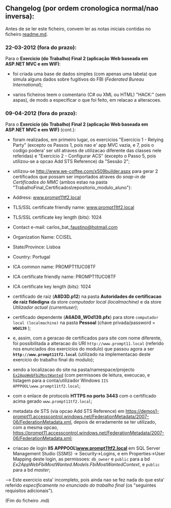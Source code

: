 ## Changelog (por ordem cronologica normal/nao inversa):

Antes de se ler este ficheiro, convem ler as notas iniciais contidas no ficheiro [readme.md](https://github.com/cmfaustino/PROMPT11-08-Security.cmfaustino/blob/master/readme.md).

### 22-03-2012 (fora do prazo):

Para o **Exercicio (do Trabalho) Final 2 (aplicação Web baseada em ASP.NET MVC e em WIF)**:

* foi criada uma base de dados simples (com apenas uma tabela) que simula alguns dados sobre fugitivos do FBI (*Federated Bureau International*);

* varios ficheiros teem o comentario (C# ou XML ou HTML) "HACK:" (sem aspas), de modo a especificar o que foi feito, em relacao a alteracoes.

### 09-04-2012 (fora do prazo):

Para o **Exercicio (do Trabalho) Final 2 (aplicação Web baseada em ASP.NET MVC e em WIF)** (cont.):

* foram realizados, em primeiro lugar, os exercicios "Exercício 1 - Relying Party" (excepto os Passos 1, pois nao e' app MVC vazia, e 7, pois o codigo podera' ser util atraves de utilizacao diferente das classes nele referidas) e "Exercício 2 - Configurar ACS" (excepto o Passo 5, pois utilizou-se a opcao Add STS Reference) da "Sessão 2";

* utilizou-se <http://www.we-coffee.com/x509builder.aspx> para gerar 2 certificados que possam ser importados atraves do *snap-in de Certificados do MMC* (ambos estao na pasta "TrabalhoFinal_Certificados\repositorio_modulo_aluno"):
 * Address:	www.prompt11tf2.local
 * TLS/SSL certificate friendly name:	www.prompt11tf2.local
 * TLS/SSL certificate key length (bits):	1024
 * Contact e-mail:	carlos\_bat\_faustino@hotmail.com
 * Organization Name:	CCISEL
 * State/Province:	Lisboa
 * Country:	Portugal
 * ICA common name:	PROMPT11UC08TF
 * ICA certificate friendly name:	PROMPT11UC08TF
 * ICA certificate key length (bits):	1024

 * certificado de raiz (**A8D3D.p12**) na pasta **Autoridades de certificacao de raiz fidedigna** da store *computador local (localmachine)* e da store *Utilizador actual (currentuser)*;
 * certificado dependente (**A6AD8\_WOd139.pfx**) para store `computador local (localmachine)` na pasta **Pessoal** (chave privada/password = **`WOd139`** );

* e, assim, com a geracao de certificados para site com nome diferente, foi possibilitada a alteracao do URI `http://www.prompt11.local` (referido nos enunciados dos exercicios do modulo) que passou agora a ser **`http://www.prompt11tf2.local`** (utilizado na implementacao deste exercicio do trabalho final do modulo);

* sendo a localizacao do site na pasta/namespace/projecto [`Ex2AppWebFbiMostWanted`](https://github.com/cmfaustino/PROMPT11-08-Security.cmfaustino/tree/master/TrabalhoFinal/Ex2AppWebFbiMostWanted) (com permissoes de leitura, execucao, e listagem para a conta/utilizador Windows `IIS APPPOOL\www.prompt11tf2.local`;

* com o enlace de protocolo **HTTPS no porto 3443** com o certificado acima gerado `www.prompt11tf2.local`;

* metadata de STS (via opcao Add STS Reference) em <https://demos1-prompt11.accesscontrol.windows.net/FederationMetadata/2007-06/FederationMetadata.xml>, depois de erradamente se ter utilizado, com a mesma opcao, <https://prompt11.accesscontrol.windows.net/FederationMetadata/2007-06/FederationMetadata.xml>;

* criacao de login **IIS APPPOOL\www.prompt11tf2.local** em SQL Server Management Studio (SSMS) -> Security->Logins, e em Properties->User Mapping deste login, as permissoes: `db_owner` e `public` para a bd *Ex2AppWebFbiMostWanted.Models.FbiMostWantedContext*, e `public` para a bd *master*;

--> Este exercicio esta' incompleto, pois ainda nao se fez nada do que esta' referido _especificamente no enunciado do trabalho final_ (os "seguintes requisitos adicionais").

(Fim do ficheiro .md)